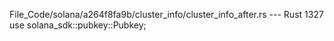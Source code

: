 File_Code/solana/a264f8fa9b/cluster_info/cluster_info_after.rs --- Rust
1327     use solana_sdk::pubkey::Pubkey;                                                                                                                       

